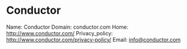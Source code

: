 
# Conductor

Name: Conductor
Domain: conductor.com
Home: http://www.conductor.com/
Privacy_policy: http://www.conductor.com/privacy-policy/
Email: info@conductor.com
